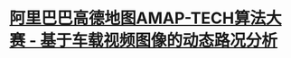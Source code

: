 # [阿里巴巴高德地图AMAP-TECH算法大赛 - 基于车载视频图像的动态路况分析](https://tianchi.aliyun.com/competition/entrance/531809/information)